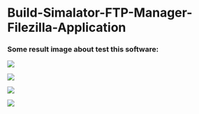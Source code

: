 # Build-Simalator-FTP-Manager-Filezilla-Application


### Some result image about test this software:

![](https://lh3.googleusercontent.com/m35McnFD4fHT-hsf-SEmbCFYTjbAS64E3N3tKWQe8xK4wOpjXcys_QTdfhqi6gG3H6CqhN-Xkgg61lFDyq0xZWnK-FHr9KjE3s3c6L9r3UY5ZdQjgnWi5f92G2Do1wpWhef9YLdi3RiMV9M4jIGCGyBJNTfyYbs4gEpIeogOPNndJF6VGjyyyg9qNEjQEMtzG3813XdEbwNf_3SwJ734L0o6q09T0cJ36F9xBw2TdBGUh0ZzxPUqmvP_eJnsVNtLpZWDKI60UvrJXsXNPxt24YXZLXSViPP8KCXUnarTDz9QKhcyJI4HXb5PrwHg7KI_ep2S0T-iq3OAswEStaRrznqMrLasROsre6HpcgnWJ9G7PhQYx3LHvnqe9UmLP7dA1i3YyM2N80HZqESPP6D7IrstrX88_3OV8QQfADkqtFtoWDHGMSCobpjLlf7_M2coNNIa0Ihb95uln4jxp8FJJD_LgKoMtvbcgP-DA5U4SYIq2XUjJvaPR8v_ng6AmT1ubiGqdjD3O_Sc81ZtKt1VcjytacYi7AuFzI3W1ruY63IqoN_c20us3Z_obLXDby_90phnlPMLdiYyyuviHUylYQqvCKxUxsQw_53rO9rf-9Vf199a0Vg5egeKR71Qd15j4N3yDNzCjd_PWtx386RDvjnsJlFKErFk=w1258-h471-no)

![](https://lh3.googleusercontent.com/CvmpnnM-BBQPWgLDoUyAwUgeahKUvwgfdV3zaSKdIU_TZmLREkFQSffcE8h4B8GoAdj5_IBB7EjMJCPFH-inGusFKg0BKJel5In-OGJBtgAY0zcBKQiMb0etd1v0nihira51l37yrQH-XR77WtyHORUhajQxg2nkLtML_59x8aBrPpFnQ5gvgmJ1zNuqz8-26D7o1rSyOmChHk7dK2JK8SdfyGgoXoXKkz7njotpmTuU6kDxUESgSWkSe7eSx3IMq5gJEsNGRSzFNhf-uxv8uPuBdsi4GY6a6-Hu9H0uRYUKzkuGuknFEQCulh7FLJv7v_N1rFYPj3KWFwn_n7T4viQjfaj6BPuXvDaAeKBj_PqczrrtM0uVVbaabYByRr0yAiAqPJRD7OpxizvfBY6DW16M_sPyn9RbZXgep73LUuujrgVwwEGqYDuMHBejkA3LRWpDYzGJWEUSm4QjYEDbupkDCFWOBz-IGE9c7IVPi1Pkl0Szq-IhKyUjHL9_veGfGdCJgS_L1Q8ByVrD3MsBRIP9oj5Er3r8Le1MFGeRk4QAXbfx88B42NgUt5N5dCHFpnPzUqrW7a8m96Qbm9JryRbcpxQpxjyx_HLpAX3w1VX_Qvyl42EwPDetTSSJTPVNlLplwP1GmH4ENHoqKDdHfZtMZUuNbbzo=w993-h653-no)

![](https://lh3.googleusercontent.com/g4m3LKz-JunFXtJDli6tMZlLIXZVXCtyz9OGKWi40PJUMwdgF5tVeUnhgjbmxRKThGDeuW93GJP5za4Vx0M1vuTlHIkNk5i9ycgG4DL01rhM82ChJMekpVvXF-ZOjqnrjowUhNWnpJZ7xGt3aOuldcnfoZZNzenxfM2V4pD-jeZ7BpCWCzWiZ-b1-MpulkVEC4c5NcMi0pblRwArF4HpI3FRTVYbfNgmVGiUgXMmNb_B4uJiT8q_HMvQYXMcBXCNnYWyQt9qak-KW9Xvl7aJeU8AUEOs6IZO4ddZhlHDDXM0X8Ms9dstk7wzCYldKie3f46Qb3_i0XxxjsVFARsUQwvOPdJP8wO_6JbFc06vGEtqdMlMdsucFS0CSDJR4wG8Agiusfxt4VSX5OnngWhIWl9WL03Q7q4QdWqwNPJ4KIv6NY6MOdZnnZQSdQti1aQyywnWpNR9KrwuxmAX4rc8tHapgs2osGPDFMABd_ipuhiQ9W3LS7DBzUAljIkZ65AwEpBY-y_u6T9xpOQmDFTZDBFyBa8ktObyprtLEmMI7VcyMv95glRVZiajVsJ1-oiflN8ayNDWGrkhliuHAq2myt20DwJsLTCiPe9y6RZiHzuxkE5K8tMannmfqXXVXnn8skllcuxrGCKtWtPtX3AP6q6bhXu6L-NS=w1251-h465-no)

![](https://lh3.googleusercontent.com/9Bg_2AyQF51rU9S0XG7LofBSHnCw5GjFwBRJBkpZBDPmvFLfMNo84B7E9NkLjembvNw6M0nCj0yjmc868mCyPRqv4NS4vYuuItx-HvX1zIChfwNVmovMyW607S3KgmVbzpXypzEE31VkjWGnIbTK1KkvbfpF0k0fLcOBQyBx7mlpTHpJ80f47lwmLkZIU7zZ3knLPsb2niAr8gk7rk_uM3smb-GPWvXq6jCsDi1ic3zInd9QVvXTIufFxWLeIFqDNzvLbcfBhX4WJWyVcCgyU25t88vH7NiHuOuEyj4-mJNWoT60_Czhkl_II-sdwbusBcj8on4O0GPt1RJUQmetKtGF5fznCWYU02gX6l0srKCh8IcsBmALKiMmjF3LPLngggYtUd_GSTVd6XFmQe9z34-8ZOg03KRPGIWec2j4mvBlFVG7EGrAwuri3PAndLI6GqBMdhskQJDissJQsY56dlsmYbEOYPEg_PTaBAoGxgveQxW-trmsWUWu3yZkCnS4pAAALdO7HFb_fO1nqLjOpz6Cr5Tn9KGb7ezu2OcURXCjpWrvBc7_fXjlOVYxLgeiXAi8EDihlYlisFRBxWcl4Omyty3d8fOa9aB2tyLghA7vgk-TotTd0_FtgZlWRBwlkOPiMInVM86Bv2528eXrQFe7mIcfol1l=w1256-h653-no)
